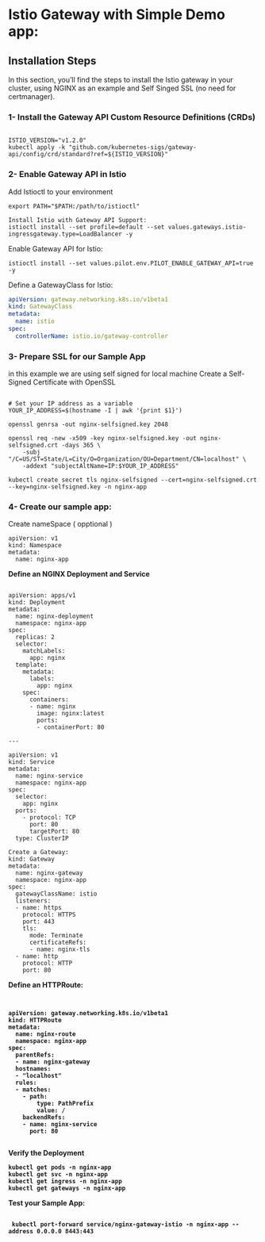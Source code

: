 # Istio Gateway with Simple Demo app:


## Installation Steps
In this section, you’ll find the steps to install the Istio gateway in your cluster, using NGINX as an example and Self Singed SSL (no need for certmanager).
### 1-  Install the Gateway API Custom Resource Definitions (CRDs)

```shell

ISTIO_VERSION="v1.2.0"
kubectl apply -k "github.com/kubernetes-sigs/gateway-api/config/crd/standard?ref=${ISTIO_VERSION}"

```

### 2- Enable Gateway API in Istio
Add Istioctl to your environment
```shell curl -L https://istio.io/downloadIstio | sh -
export PATH="$PATH:/path/to/istioctl"

Install Istio with Gateway API Support:
istioctl install --set profile=default --set values.gateways.istio-ingressgateway.type=LoadBalancer -y
 ```
Enable Gateway API for Istio:
```shell
istioctl install --set values.pilot.env.PILOT_ENABLE_GATEWAY_API=true -y
 ```
Define a GatewayClass for Istio:

```yaml
apiVersion: gateway.networking.k8s.io/v1beta1
kind: GatewayClass
metadata:
  name: istio
spec:
  controllerName: istio.io/gateway-controller

```
### 3- Prepare SSL for our Sample App
in this example we are using self signed for local machine
Create a Self-Signed Certificate with OpenSSL
```shell

# Set your IP address as a variable
YOUR_IP_ADDRESS=$(hostname -I | awk '{print $1}')

openssl genrsa -out nginx-selfsigned.key 2048

openssl req -new -x509 -key nginx-selfsigned.key -out nginx-selfsigned.crt -days 365 \
    -subj "/C=US/ST=State/L=City/O=Organization/OU=Department/CN=localhost" \
    -addext "subjectAltName=IP:$YOUR_IP_ADDRESS"

kubectl create secret tls nginx-selfsigned --cert=nginx-selfsigned.crt --key=nginx-selfsigned.key -n nginx-app

```


### 4- Create our sample app:
Create nameSpace ( opptional )
```shell
apiVersion: v1
kind: Namespace
metadata:
  name: nginx-app

```

<b> Define an NGINX Deployment and Service </b>
```shell

apiVersion: apps/v1
kind: Deployment
metadata:
  name: nginx-deployment
  namespace: nginx-app
spec:
  replicas: 2
  selector:
    matchLabels:
      app: nginx
  template:
    metadata:
      labels:
        app: nginx
    spec:
      containers:
      - name: nginx
        image: nginx:latest
        ports:
        - containerPort: 80

---

apiVersion: v1
kind: Service
metadata:
  name: nginx-service
  namespace: nginx-app
spec:
  selector:
    app: nginx
  ports:
    - protocol: TCP
      port: 80
      targetPort: 80
  type: ClusterIP

Create a Gateway:
kind: Gateway
metadata:
  name: nginx-gateway
  namespace: nginx-app
spec:
  gatewayClassName: istio
  listeners:
  - name: https
    protocol: HTTPS
    port: 443
    tls:
      mode: Terminate
      certificateRefs:
      - name: nginx-tls
  - name: http
    protocol: HTTP
    port: 80

```
<b> Define an HTTPRoute: <b/>

```shell


apiVersion: gateway.networking.k8s.io/v1beta1
kind: HTTPRoute
metadata:
  name: nginx-route
  namespace: nginx-app
spec:
  parentRefs:
  - name: nginx-gateway
  hostnames:
  - "localhost"
  rules:
  - matches:
    - path:
        type: PathPrefix
        value: /
    backendRefs:
    - name: nginx-service
      port: 80


```




<b> Verify the Deployment </b>
```shell
kubectl get pods -n nginx-app
kubectl get svc -n nginx-app
kubectl get ingress -n nginx-app
kubectl get gateways -n nginx-app
```

<b> Test your Sample App: </b>

```shell

 kubectl port-forward service/nginx-gateway-istio -n nginx-app --address 0.0.0.0 8443:443

```
